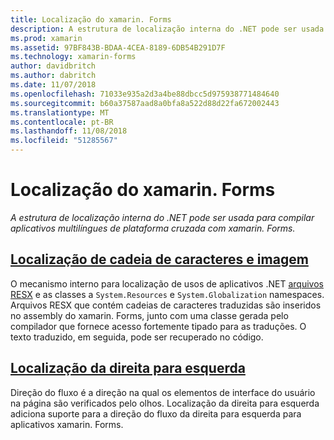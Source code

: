 ```yaml
---
title: Localização do xamarin. Forms
description: A estrutura de localização interna do .NET pode ser usada para compilar aplicativos multilíngues de plataforma cruzada com xamarin. Forms. Texto e imagens podem ser localizadas e aplicativos podem oferecer suporte a uma direção de fluxo da direita para esquerda.
ms.prod: xamarin
ms.assetid: 97BF843B-BDAA-4CEA-8189-6DB54B291D7F
ms.technology: xamarin-forms
author: davidbritch
ms.author: dabritch
ms.date: 11/07/2018
ms.openlocfilehash: 71033e935a2d3a4be88dbcc5d975938771484640
ms.sourcegitcommit: b60a37587aad8a0bfa8a522d88d22fa672002443
ms.translationtype: MT
ms.contentlocale: pt-BR
ms.lasthandoff: 11/08/2018
ms.locfileid: "51285567"
---
```

# <a name="xamarinforms-localization"></a>Localização do xamarin. Forms

_A estrutura de localização interna do .NET pode ser usada para compilar aplicativos multilíngues de plataforma cruzada com xamarin. Forms._

## <a name="string-and-image-localizationtextmd"></a>[Localização de cadeia de caracteres e imagem](text.md)

O mecanismo interno para localização de usos de aplicativos .NET [arquivos RESX](https://docs.microsoft.com/dotnet/framework/resources/creating-resource-files-for-desktop-apps#resources-in-resx-files) e as classes a `System.Resources` e `System.Globalization` namespaces. Arquivos RESX que contém cadeias de caracteres traduzidas são inseridos no assembly do xamarin. Forms, junto com uma classe gerada pelo compilador que fornece acesso fortemente tipado para as traduções. O texto traduzido, em seguida, pode ser recuperado no código.

## <a name="right-to-left-localizationright-to-leftmd"></a>[Localização da direita para esquerda](right-to-left.md)

Direção do fluxo é a direção na qual os elementos de interface do usuário na página são verificados pelo olhos. Localização da direita para esquerda adiciona suporte para a direção do fluxo da direita para esquerda para aplicativos xamarin. Forms.
